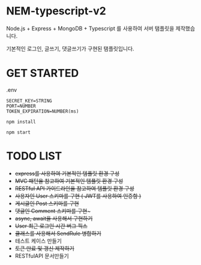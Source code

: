 # NEM-typescript-v2

Node.js + Express + MongoDB + Typescript 를 사용하여 서버 탬플릿을 제작했습니다.

기본적인 로그인, 글쓰기, 댓글쓰기가 구현된 탬플릿입니다.

# GET STARTED

.env

```
SECRET_KEY=STRING
PORT=NUMBER
TOKEN_EXPIRATION=NUMBER(ms)
```

```
npm install
```

```
npm start
```

# TODO LIST

-   ~~express를 사용하여 기본적인 템플릿 환경 구성~~
-   ~~MVC 패턴을 참고하여 기본적인 템플릿 환경 구성~~
-   ~~RESTful API 가이드라인을 참고하여 템플릿 환경 구성~~
-   ~~사용자인 User 스키마를 구현 ( JWT를 사용하여 인증함 )~~
-   ~~게시글인 Post 스키마를 구현~~
-   ~~댓글인 Comment 스키마를 구현~~~
-   ~~async, await을 사용해서 구현하기~~
-   ~~User 최근 로그인 시간 버그 픽스~~
-   ~~클래스를 사용해서 SendRule 병합하기~~
-   테스트 케이스 만들기
-   ~~토큰 만료 및 갱신 제작하기~~
-   RESTfulAPI 문서만들기
